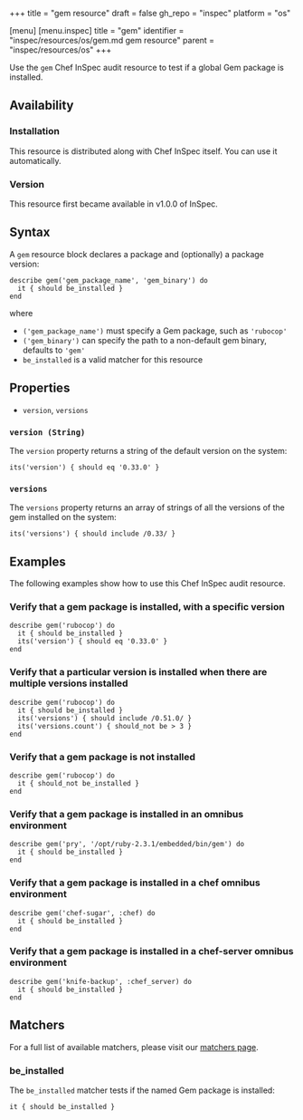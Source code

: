 +++
title = "gem resource"
draft = false
gh_repo = "inspec"
platform = "os"

[menu]
  [menu.inspec]
    title = "gem"
    identifier = "inspec/resources/os/gem.md gem resource"
    parent = "inspec/resources/os"
+++

Use the `gem` Chef InSpec audit resource to test if a global Gem package is installed.

## Availability

### Installation

This resource is distributed along with Chef InSpec itself. You can use it automatically.

### Version

This resource first became available in v1.0.0 of InSpec.

## Syntax

A `gem` resource block declares a package and (optionally) a package version:

    describe gem('gem_package_name', 'gem_binary') do
      it { should be_installed }
    end

where

- `('gem_package_name')` must specify a Gem package, such as `'rubocop'`
- `('gem_binary')` can specify the path to a non-default gem binary, defaults to `'gem'`
- `be_installed` is a valid matcher for this resource

## Properties

- `version`, `versions`

### `version (String)`

The `version` property returns a string of the default version on the system:

    its('version') { should eq '0.33.0' }

### `versions`

The `versions` property returns an array of strings of all the versions of the gem installed on the system:

    its('versions') { should include /0.33/ }

## Examples

The following examples show how to use this Chef InSpec audit resource.

### Verify that a gem package is installed, with a specific version

    describe gem('rubocop') do
      it { should be_installed }
      its('version') { should eq '0.33.0' }
    end

### Verify that a particular version is installed when there are multiple versions installed

    describe gem('rubocop') do
      it { should be_installed }
      its('versions') { should include /0.51.0/ }
      its('versions.count') { should_not be > 3 }
    end

### Verify that a gem package is not installed

    describe gem('rubocop') do
      it { should_not be_installed }
    end

### Verify that a gem package is installed in an omnibus environment

    describe gem('pry', '/opt/ruby-2.3.1/embedded/bin/gem') do
      it { should be_installed }
    end

### Verify that a gem package is installed in a chef omnibus environment

    describe gem('chef-sugar', :chef) do
      it { should be_installed }
    end

### Verify that a gem package is installed in a chef-server omnibus environment

    describe gem('knife-backup', :chef_server) do
      it { should be_installed }
    end

## Matchers

For a full list of available matchers, please visit our [matchers page](/inspec/matchers/).

### be_installed

The `be_installed` matcher tests if the named Gem package is installed:

    it { should be_installed }
